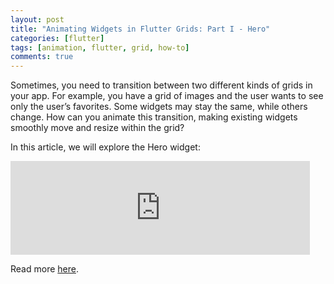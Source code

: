 ```yaml
---
layout: post
title: "Animating Widgets in Flutter Grids: Part I - Hero"
categories: [flutter]
tags: [animation, flutter, grid, how-to]
comments: true
---
```


Sometimes, you need to transition between two different kinds of grids in your app. For example, you have a grid of images and the user wants to see only the user’s favorites. Some widgets may stay the same, while others change. How can you animate this transition, making existing widgets smoothly move and resize within the grid?

In this article, we will explore the Hero widget:

<iframe width="95%" src="https://www.youtube.com/embed/Be9UH1kXFDw" title="Hero (Flutter Widget of the Week)" frameborder="0" allow="accelerometer; autoplay; clipboard-write; encrypted-media; gyroscope; picture-in-picture; web-share" allowfullscreen></iframe>

Read more [here](https://medium.com/@dsavir-h/animating-widgets-in-flutter-grids-69fecd17ad68).
